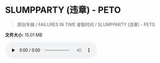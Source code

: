 # SLUMPPARTY (违章) - PETO

> 原创专辑 / FAILURES IN TIME 睿智时间 / SLUMPPARTY (违章) - PETO

**文件大小**: 15.01 MB

<audio preload="none" controls><source src="https://file.hsyhx.top/video/原创专辑/FAILURES IN TIME 睿智时间/SLUMPPARTY (违章) - PETO.flac" type="audio/mpeg">🤔 您的浏览器不支持此音频格式</audio>